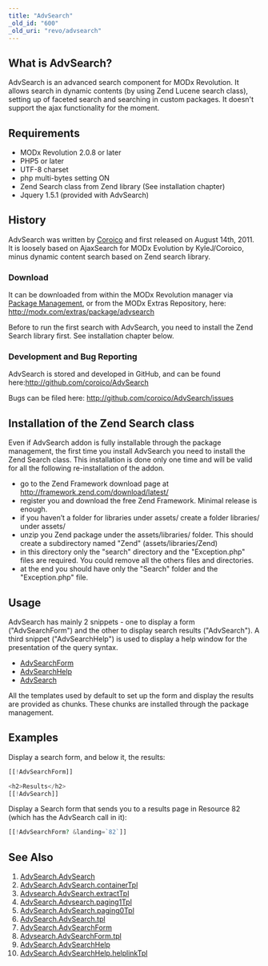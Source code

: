 ```yaml
---
title: "AdvSearch"
_old_id: "600"
_old_uri: "revo/advsearch"
---
```


##  What is AdvSearch? 

 AdvSearch is an advanced search component for MODx Revolution. It allows search in dynamic contents (by using Zend Lucene search class), setting up of faceted search and searching in custom packages. 
 It doesn't support the ajax functionality for the moment.

##  Requirements 

- MODx Revolution 2.0.8 or later
- PHP5 or later
- UTF-8 charset
- php multi-bytes setting ON
- Zend Search class from Zend library (See installation chapter)
- Jquery 1.5.1 (provided with AdvSearch)

##  History 

 AdvSearch was written by [Coroico](/display/~coroico) and first released on August 14th, 2011. It is loosely based on AjaxSearch for MODx Evolution by KyleJ/Coroico, minus dynamic content search based on Zend search library.

###  Download 

 It can be downloaded from within the MODx Revolution manager via [Package Management](developing-in-modx/advanced-development/package-management "Package Management"), or from the MODx Extras Repository, here: <http://modx.com/extras/package/advsearch>

 Before to run the first search with AdvSearch, you need to install the Zend Search library first. See installation chapter below. 

### Development and Bug Reporting

 AdvSearch is stored and developed in GitHub, and can be found here:<http://github.com/coroico/AdvSearch>

 Bugs can be filed here: <http://github.com/coroico/AdvSearch/issues>

##  Installation of the Zend Search class 

 Even if AdvSearch addon is fully installable through the package management, the first time you install AdvSearch you need to install the Zend Search class. 
 This installation is done only one time and will be valid for all the following re-installation of the addon.

- go to the Zend Framework download page at <http://framework.zend.com/download/latest/>
- register you and download the free Zend Framework. Minimal release is enough.
- if you haven’t a folder for libraries under assets/ create a folder libraries/ under assets/
- unzip you Zend package under the assets/libraries/ folder. This should create a subdirectory named "Zend" (assets/libraries/Zend)
- in this directory only the "search" directory and the "Exception.php" files are required. You could remove all the others files and directories.
- at the end you should have only the "Search" folder and the "Exception.php" file.

##  Usage 

 AdvSearch has mainly 2 snippets - one to display a form ("AdvSearchForm") and the other to display search results ("AdvSearch"). 
 A third snippet ("AdvSearchHelp") is used to display a help window for the presentation of the query syntax.

- [AdvSearchForm](/extras/revo/advsearch/advsearch.advsearchform "AdvSearch.AdvSearchForm")
- [AdvSearchHelp](/extras/revo/advsearch/advsearch.advsearchhelp "AdvSearch.AdvSearchHelp")
- [AdvSearch](/extras/revo/advsearch/advsearch.advsearch "AdvSearch.AdvSearch")

 All the templates used by default to set up the form and display the results are provided as chunks. These chunks are installed through the package management.

##  Examples 

 Display a search form, and below it, the results:

``` php 
[[!AdvSearchForm]]

<h2>Results</h2>
[[!AdvSearch]]
```

 Display a Search form that sends you to a results page in Resource 82 (which has the AdvSearch call in it):

``` php 
[[!AdvSearchForm? &landing=`82`]]
```

##  See Also 

1. [AdvSearch.AdvSearch](/extras/revo/advsearch/advsearch.advsearch)
  1. [AdvSearch.AdvSearch.containerTpl](/extras/revo/advsearch/advsearch.advsearch/advsearch.advsearch.containertpl)
  2. [Advsearch.AdvSearch.extractTpl](/extras/revo/advsearch/advsearch.advsearch/advsearch.advsearch.extracttpl)
  3. [AdvSearch.Advsearch.paging1Tpl](/extras/revo/advsearch/advsearch.advsearch/advsearch.advsearch.paging1tpl)
  4. [AdvSearch.AdvSearch.paging0Tpl](/extras/revo/advsearch/advsearch.advsearch/advsearch.advsearch.paging0tpl)
  5. [AdvSearch.AdvSearch.tpl](/extras/revo/advsearch/advsearch.advsearch/advsearch.advsearch.tpl)
2. [AdvSearch.AdvSearchForm](/extras/revo/advsearch/advsearch.advsearchform)
  6. [Advsearch.AdvSearchForm.tpl](/extras/revo/advsearch/advsearch.advsearchform/advsearch.advsearchform.tpl)
3. [AdvSearch.AdvSearchHelp](/extras/revo/advsearch/advsearch.advsearchhelp)
  7. [AdvSearch.AdvSearchHelp.helplinkTpl](/extras/revo/advsearch/advsearch.advsearchhelp/advsearch.advsearchhelp.helplinktpl)